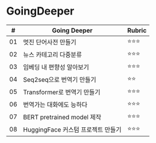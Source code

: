 # GoingDeeper

|#|Going Deeper|Rubric|
|:-:|-------|:----|
|01|멋진 단어사전 만들기|⭐⭐⭐|
|02|뉴스 카테고리 다중분류|⭐⭐⭐|
|03|임베딩 내 편향성 알아보기|⭐⭐⭐|
|04|Seq2seq으로 번역기 만들기|⭐⭐|
|05|Transformer로 번역기 만들기|⭐⭐⭐|
|06|번역가는 대화에도 능하다|⭐⭐⭐|
|07|BERT pretrained model 제작|⭐⭐⭐|
|08|HuggingFace 커스텀 프로젝트 만들기|⭐⭐⭐|
